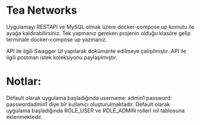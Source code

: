 # Tea Networks

Uygulamayı RESTAPI ve MySQL olmak üzere docker-compose up komutu ile ayağa kaldırabilirsiniz.
Tek yapmanız gereken projenin olduğu klasöre gelip terminale docker-compose up yazmanız.

API ile ilgili Swagger UI yapılarak dokümante edilmeye çalışılmıştır.
API ile ilgili postman istek koleksiyonu paylaşılmıştır.

# Notlar:
  Default olarak uygulama başladığında username: admin1 password: passwordadmin1 diye bir kullanıcı oluşturulmaktadır.
  Default olarak uygulama başladığında ROLE_USER ve ROLE_ADMIN rolleri rol tablosuna eklenmektedir.
  
